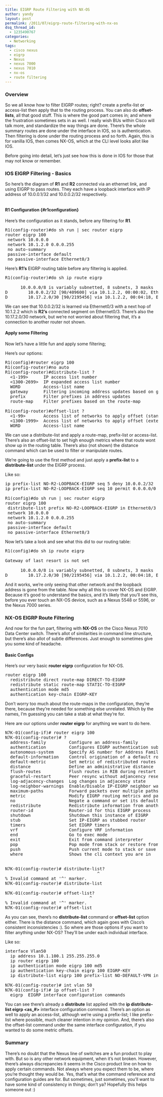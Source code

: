 ```yaml
---
title: EIGRP Route Filtering with NX-OS
author: yandy
layout: post
permalink: /2011/07/eigrp-route-filtering-with-nx-os
dsq_thread_id:
  - 1235490767
categories:
  - Networking
tags:
  - cisco nexus
  - eigrp
  - Nexus
  - nexus 7000
  - nexus 7010
  - nx-os
  - route filtering
---
```

### Overview

So we all know how to filter EIGRP routes; right? create a prefix-list or access-list then apply that to the routing process. You can also do **offset-lists**, all that good stuff. This is where the good part comes in; and where the frustration sometimes sets in as well. I really wish BUs within Cisco will talk more, and standardize the way things are done. There’s the whole summary routes are done under the interface in IOS, so is authentication. Then filtering is done under the routing process and so forth. Again, this is for vanilla IOS, then comes NX-OS, which at the CLI level looks allot like IOS.

Before going into detail, let’s just see how this is done in IOS for those that may not know or remember.

### IOS EIGRP Filtering - Basics

So here’s the diagram of **R1** and **R2** connected via an ethernet link, and using EIGRP to pass routes. They each have a loopback interface with IP address of 10.0.0.1/32 and 10.0.0.2/32 respectively.

[<img id="img1" title="img1" src="http://ipyandy.net/assets/images/EIGRP_R1_R2.png" alt="" width="" height="" />][img1]

#### R1 Configuration {#r1configuration}

Here’s the configuration as it stands, before any filtering for **R1**.

<pre lang="plain">R1(config-router)#do sh run | sec router eigrp
router eigrp 100
 network 10.0.0.0
 network 10.1.2.0 0.0.0.255
 no auto-summary
 passive-interface default
 no passive-interface Ethernet0/3
</pre>

Here’s **R1’s** EIGRP routing table before any filtering is applied.

<pre lang="plain">R1(config-router)#do sh ip route eigrp

      10.0.0.0/8 is variably subnetted, 8 subnets, 3 masks
D        10.0.0.2/32 [90/409600] via 10.1.2.2, 00:00:02, Ethernet0/3
D        10.17.2.0/30 [90/2195456] via 10.1.2.2, 00:04:18, Ethernet0/3
</pre>

We can see that 10.0.0.2/32 is learned via Ethernet0/3 with a next hop of 10.1.2.2 which is **R2’s** connected segment on Ethernet0/3. There’s also the 10.17.2.0/30 network, but we’re not worried about filtering that, it’s a connection to another router not shown.

#### Apply some Filtering

Now let’s have a little fun and apply some filtering;

Here’s our options:

<pre lang="plain">R1(config)#router eigrp 100
R1(config-router)#no auto
R1(config-router)#distribute-list ?
  &lt;1-199>      IP access list number
  &lt;1300-2699>  IP expanded access list number
  WORD         Access-list name
  gateway      Filtering incoming address updates based on gateway
  prefix       Filter prefixes in address updates
  route-map    Filter prefixes based on the route-map

R1(config-router)#offset-list ?
  &lt;1-99>       Access list of networks to apply offset (standard range)
  &lt;1300-1999>  Access list of networks to apply offset (extended range)
  WORD         Access-list name
</pre>

We can use a distribute-list and apply a route-map, prefix-list or access-list. There’s also an offset-list to set high enough metrics where that route wont show up in the routing table. There’s also (not shown) the distance command which can be used to filter or manipulate routes.

We’re going to use the first method and just apply a **prefix-list** to a **distribute-list** under the EIGRP process.

Like so:

<pre lang="plain">ip prefix-list NO-R2-LOOPBACK-EIGRP seq 5 deny 10.0.0.2/32
ip prefix-list NO-R2-LOOPBACK-EIGRP seq 10 permit 0.0.0.0/0 le 32

R1(config)#do sh run | sec router eigrp
router eigrp 100
 distribute-list prefix NO-R2-LOOPBACK-EIGRP in Ethernet0/3
 network 10.0.0.0
 network 10.1.2.0 0.0.0.255
 no auto-summary
 passive-interface default
 no passive-interface Ethernet0/3
</pre>

Now let’s take a look and see what this did to our routing table:

<pre lang="plain">R1(config)#do sh ip route eigrp

Gateway of last resort is not set

      10.0.0.0/8 is variably subnetted, 8 subnets, 3 masks
D        10.17.2.0/30 [90/2195456] via 10.1.2.2, 00:04:18, Ethernet0/3
</pre>

And it works, we’re only seeing that other network and the loopback address is gone from the table. Now why all this to cover NX-OS and EIGRP. Because it’s good to understand the basics, and it’s likely that you’ll see this, before you ever touch an NX-OS device, such as a Nexus 5548 or 5596, or the Nexus 7000 series.

### NX-OS EIGRP Route Filtering

And now for the fun part, filtering with **NX-OS** on the Cisco Nexus 7010 Data Center switch. There’s allot of similarities in command line structure, but there’s also allot of subtle differences. Just enough to sometimes give you some kind of headache. 

#### Basic Configs

Here’s our very basic **router eigrp** configuration for NX-OS.

<pre lang="plain">router eigrp 100
  redistribute direct route-map DIRECT-TO-EIGRP
  redistribute static route-map STATIC-TO-EIGRP
  authentication mode md5
  authentication key-chain EIGRP-KEY
</pre>

Don’t worry too much about the route-maps in the configuration, they’re there, because they’re needed for something else unrelated. Which by the names, I’m guessing you can take a stab at what they’re for.

Here are our options under **router eigrp** for anything we want to do here.

<pre lang="plain">N7K-01(config-if)# router eigrp 100
N7K-01(config-router)# ?
  address-family         Configure an address-family
  authentication         Configures EIGRP authentication subcommands
  autonomous-system      Specify AS number for Address Family
  default-information    Control origination of a default route
  default-metric         Set metric of redistributed routes
  distance               Define an administrative distance
  flush-routes           Flush routes in RIB during restart
  graceful-restart       Peer resync without adjancency reset
  log-adjacency-changes  Log changes in adjacency state
  log-neighbor-warnings  Enable/Disable IP-EIGRP neighbor warnings
  maximum-paths          Forward packets over multiple paths
  metric                 Modify EIGRP routing metrics and parameters
  no                     Negate a command or set its defaults
  redistribute           Redistribute information from another routing protocol
  router-id              Router-id for this EIGRP process
  shutdown               Shutdown this instance of EIGRP
  stub                   Set IP-EIGRP as stubbed router
  timers                 Set EIGRP timers
  vrf                    Configure VRF information
  end                    Go to exec mode
  exit                   Exit from command interpreter
  pop                    Pop mode from stack or restore from name
  push                   Push current mode to stack or save it under name
  where                  Shows the cli context you are in


N7K-01(config-router)# distribute-list?
                                    ^
% Invalid command at '^' marker.
N7K-01(config-router)# distribute-list

N7K-01(config-router)# offset-list?
                                 ^
% Invalid command at '^' marker.
N7K-01(config-router)# offset-list
</pre>

As you can see, there’s no **distribute-list** command or **offset-list** option either. There is the distance command, which again goes with Cisco’s consistent inconsistencies :). So where are those options if you want to filter anything under NX-OS? They’ll be under each individual interface.

Like so:

<pre lang="plain">interface Vlan50
  ip address 10.1.100.1 255.255.255.0
  ip router eigrp 100
  ip authentication mode eigrp 100 md5
  ip authentication key-chain eigrp 100 EIGRP-KEY
  ip distribute-list eigrp 100 prefix-list NO-DEFAULT-VPN in

N7K-01(config-router)# int vlan 50
N7K-01(config-if)# ip offset-list ?
  eigrp  EIGRP interface configuration commands
</pre>

You can see there’s already a **distribute** list applied with the **ip distribute-list eigrp <as_#>** interface configuration command. There’s an option as well to apply an access-list, although we’re using a prefix-list; I like prefix-list where possible, much cleaner intention in my opinion. And, there’s also the offset-list command under the same interface configuration, if you wanted to do some metric offsets.

### Summary

There’s no doubt that the Nexus line of switches are a fun product to play with. But so is any other network equipment, when it’s not broken. However, there’s always discrepancies it seems in the Cisco product line on how to apply certain commands. Not always where you expect them to be, where you’re thought they would be. Yes, that’s what the command reference and configuration guides are for. But sometimes, just sometimes, you’ll want to have some kind of consistency in things; don’t ya? Hopefully this helps someone out :)

[img1]: http://ipyandy.net/assets/images/EIGRP_R1_R2.png